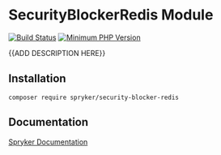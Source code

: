 # SecurityBlockerRedis Module
[![Build Status](https://travis-ci.org/spryker/security-blocker-redis.svg)](https://travis-ci.org/spryker/security-blocker-redis)
[![Minimum PHP Version](https://img.shields.io/badge/php-%3E%3D%207.2-8892BF.svg)](https://php.net/)

{{ADD DESCRIPTION HERE}}

## Installation

```
composer require spryker/security-blocker-redis
```

## Documentation

[Spryker Documentation](https://academy.spryker.com/developing_with_spryker/module_guide/modules.html)
